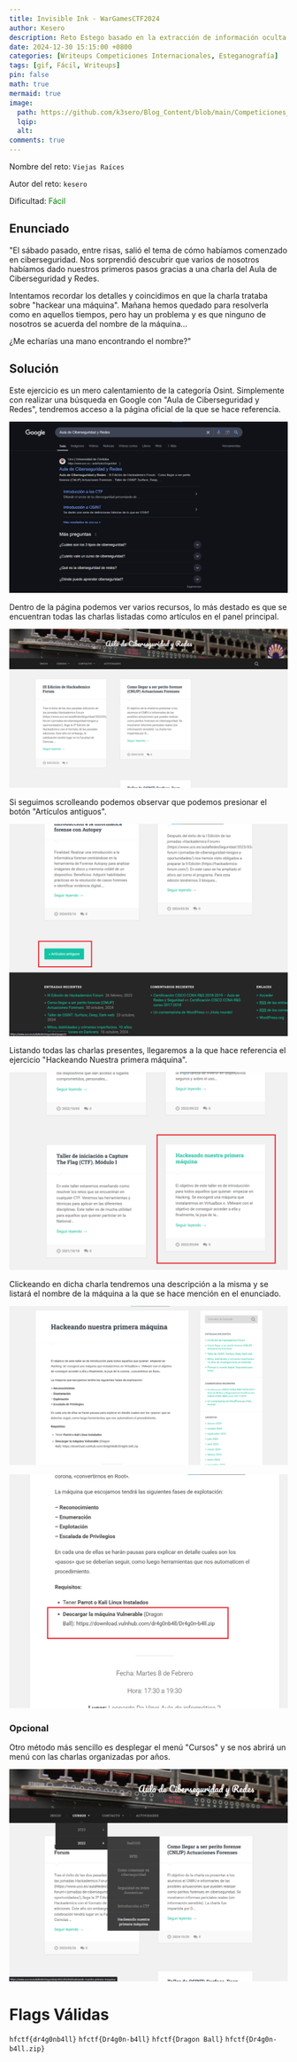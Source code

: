 ```yaml
---
title: Invisible Ink - WarGamesCTF2024
author: Kesero
description: Reto Estego basado en la extracción de información oculta de un archivo.gif.
date: 2024-12-30 15:15:00 +0800
categories: [Writeups Competiciones Internacionales, Esteganografía]
tags: [gif, Fácil, Writeups]
pin: false
math: true
mermaid: true
image:
  path: https://github.com/k3sero/Blog_Content/blob/main/Competiciones_Internacionales_Writeups/2024/Estego/WarGamesCTF2024/Invisible-Ink/Titulo.png?raw=true
  lqip: 
  alt: 
comments: true
---
```


Nombre del reto: `Viejas Raíces`

Autor del reto: `kesero`

Dificultad: <font color=green>Fácil</font>

## Enunciado

"El sábado pasado, entre risas, salió el tema de cómo habíamos comenzado en ciberseguridad. Nos sorprendió descubrir que varios de nosotros habíamos dado nuestros primeros pasos gracias a una charla del Aula de Ciberseguridad y Redes.

Intentamos recordar los detalles y coincidimos en que la charla trataba sobre "hackear una máquina". Mañana hemos quedado para resolverla como en aquellos tiempos, pero hay un problema y es que ninguno de nosotros se acuerda del nombre de la máquina...

¿Me echarías una mano encontrando el nombre?"


## Solución

Este ejercicio es un mero calentamiento de la categoría Osint.
Simplemente con realizar una búsqueda en Google con "Aula de Ciberseguridad y Redes", tendremos acceso a la página oficial de la que se hace referencia.


![1](https://github.com/k3sero/Blog_Content/blob/main/Competiciones_Nacionales_Writeups/2025/HackademicsForum2025/Osint/Viejas_Raices/img/1.png?raw=true)

Dentro de la página podemos ver varios recursos, lo más destado es que se encuentran todas las charlas listadas como artículos en el panel principal.

![2](https://github.com/k3sero/Blog_Content/blob/main/Competiciones_Nacionales_Writeups/2025/HackademicsForum2025/Osint/Viejas_Raices/img/2.png?raw=true)


Si seguimos scrolleando podemos observar que podemos presionar el botón "Artículos antiguos".

![3](https://github.com/k3sero/Blog_Content/blob/main/Competiciones_Nacionales_Writeups/2025/HackademicsForum2025/Osint/Viejas_Raices/img/3.png?raw=true)


Listando todas las charlas presentes, llegaremos a la que hace referencia el ejercicio "Hackeando Nuestra primera máquina".

![4](https://github.com/k3sero/Blog_Content/blob/main/Competiciones_Nacionales_Writeups/2025/HackademicsForum2025/Osint/Viejas_Raices/img/4.png?raw=true)

Clickeando en dicha charla tendremos una descripción a la misma y se listará el nombre de la máquina a la que se hace mención en el enunciado.


![5](https://github.com/k3sero/Blog_Content/blob/main/Competiciones_Nacionales_Writeups/2025/HackademicsForum2025/Osint/Viejas_Raices/img/5.png?raw=true)

![6](https://github.com/k3sero/Blog_Content/blob/main/Competiciones_Nacionales_Writeups/2025/HackademicsForum2025/Osint/Viejas_Raices/img/6_a.png?raw=true)


### Opcional

Otro método más sencillo es desplegar el menú "Cursos" y se nos abrirá un menú con las charlas organizadas por años.

![optional](https://github.com/k3sero/Blog_Content/blob/main/Competiciones_Nacionales_Writeups/2025/HackademicsForum2025/Osint/Viejas_Raices/img/optional.png?raw=true)


# Flags Válidas

`hfctf{dr4g0nb4ll}`
`hfctf{Dr4g0n-b4ll}`
`hfctf{Dragon Ball}`
`hfctf{Dr4g0n-b4ll.zip}`